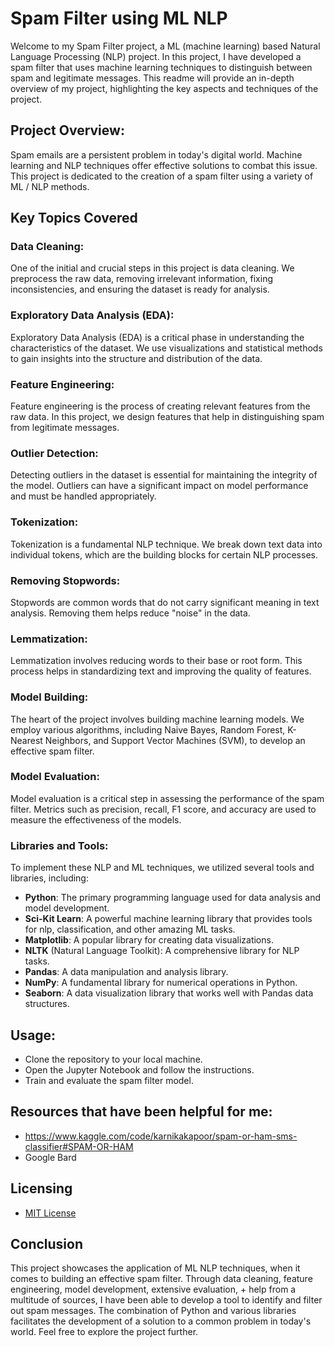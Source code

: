 # Spam Filter using ML NLP

Welcome to my Spam Filter project, a ML (machine learning) based Natural Language Processing (NLP) project. In this project, I have developed a spam filter that uses machine learning techniques to distinguish between spam and legitimate messages. This readme will provide an in-depth overview of my project, highlighting the key aspects and techniques of the project.

## Project Overview:

Spam emails are a persistent problem in today's digital world. Machine learning and NLP techniques offer effective solutions to combat this issue. This project is dedicated to the creation of a spam filter using a variety of ML / NLP methods.

## Key Topics Covered

### Data Cleaning:

One of the initial and crucial steps in this project is data cleaning. We preprocess the raw data, removing irrelevant information, fixing inconsistencies, and ensuring the dataset is ready for analysis.

### Exploratory Data Analysis (EDA):

Exploratory Data Analysis (EDA) is a critical phase in understanding the characteristics of the dataset. We use visualizations and statistical methods to gain insights into the structure and distribution of the data.

### Feature Engineering:

Feature engineering is the process of creating relevant features from the raw data. In this project, we design features that help in distinguishing spam from legitimate messages.

### Outlier Detection:

Detecting outliers in the dataset is essential for maintaining the integrity of the model. Outliers can have a significant impact on model performance and must be handled appropriately.

### Tokenization:

Tokenization is a fundamental NLP technique. We break down text data into individual tokens, which are the building blocks for certain NLP processes.

### Removing Stopwords:

Stopwords are common words that do not carry significant meaning in text analysis. Removing them helps reduce "noise" in the data.

### Lemmatization:

Lemmatization involves reducing words to their base or root form. This process helps in standardizing text and improving the quality of features.

### Model Building:

The heart of the project involves building machine learning models. We employ various algorithms, including Naive Bayes, Random Forest, K-Nearest Neighbors, and Support Vector Machines (SVM), to develop an effective spam filter.

### Model Evaluation:

Model evaluation is a critical step in assessing the performance of the spam filter. Metrics such as precision, recall, F1 score, and accuracy are used to measure the effectiveness of the models.

### Libraries and Tools:

To implement these NLP and ML techniques, we utilized several tools and libraries, including:
- **Python**: The primary programming language used for data analysis and model development.
- **Sci-Kit Learn**: A powerful machine learning library that provides tools for nlp, classification, and other amazing ML tasks.
- **Matplotlib**: A popular library for creating data visualizations.
- **NLTK** (Natural Language Toolkit): A comprehensive library for NLP tasks.
- **Pandas**: A data manipulation and analysis library.
- **NumPy**: A fundamental library for numerical operations in Python.
- **Seaborn**: A data visualization library that works well with Pandas data structures.

## Usage:

- Clone the repository to your local machine.
- Open the Jupyter Notebook and follow the instructions.
- Train and evaluate the spam filter model.


## Resources that have been helpful for me:
-  https://www.kaggle.com/code/karnikakapoor/spam-or-ham-sms-classifier#SPAM-OR-HAM
-  Google Bard

## Licensing
- [MIT License](LICENSE)

## Conclusion

This project showcases the application of ML NLP techniques, when it comes to building an effective spam filter. Through data cleaning, feature engineering, model development, extensive evaluation, + help from a multitude of sources, I have been able to develop a tool to identify and filter out spam messages. The combination of Python and various libraries facilitates the development of a solution to a common problem in today's world. Feel free to explore the project further.
